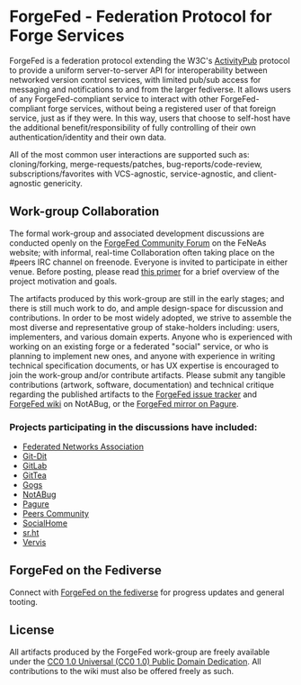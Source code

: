 # ForgeFed - Federation Protocol for Forge Services

ForgeFed is a federation protocol extending the W3C's [ActivityPub][activity-pub] protocol to provide a uniform server-to-server API for interoperability between networked version control services, with limited pub/sub access for messaging and notifications to and from the larger fediverse. It allows users of any ForgeFed-compliant service to interact with other ForgeFed-compliant forge services, without being a registered user of that foreign service, just as if they were. In this way, users that choose to self-host have the additional benefit/responsibility of fully controlling of their own authentication/identity and their own data.

All of the most common user interactions are supported such as: cloning/forking, merge-requests/patches, bug-reports/code-review, subscriptions/favorites with VCS-agnostic, service-agnostic, and client-agnostic genericity.


## Work-group Collaboration

The formal work-group and associated development discussions are conducted openly on the [ForgeFed Community Forum][feneas-forum] on the FeNeAs website; with informal, real-time Collaboration often taking place on the #peers IRC channel on freenode. Everyone is invited to participate in either venue. Before posting, please read [this primer][overview] for a brief overview of the project motivation and goals.

The artifacts produced by this work-group are still in the early stages; and there is still much work to do, and ample design-space for discussion and contributions. In order to be most widely adopted, we strive to assemble the most diverse and representative group of stake-holders including: users, implementers, and various domain experts. Anyone who is experienced with working on an existing forge or a federated "social" service, or who is planning to implement new ones, and anyone with experience in writing technical specification documents, or has UX expertise is encouraged to join the work-group and/or contribute artifacts. Please submit any tangible contributions (artwork, software, documentation) and technical critique regarding the published artifacts to the [ForgeFed issue tracker][notabug-issues] and [ForgeFed wiki][notabug-wiki] on NotABug, or the [ForgeFed mirror on Pagure][pagure-mirror].


### Projects participating in the discussions have included:

* [Federated Networks Association][feneas]
* [Git-Dit][git-dit]
* [GitLab][gitlab]
* [GitTea][gittea]
* [Gogs][gogs]
* [NotABug][notabug]
* [Pagure][pagure]
* [Peers Community][peers]
* [SocialHome][socialhome]
* [sr.ht][srht]
* [Vervis][vervis]


## ForgeFed on the Fediverse

Connect with <a href="https://floss.social/@forgefed">ForgeFed on the fediverse</a> for progress updates and general tooting.


## License

All artifacts produced by the ForgeFed work-group are freely available under the [CC0 1.0 Universal (CC0 1.0) Public Domain Dedication][cc0]. All contributions to the wiki must also be offered freely as such.


[activity-pub]:    https://www.w3.org/TR/activitypub/
[mail-archive]:    https://framalistes.org/sympa/arc/git-federation
[feneas]:          https://feneas.org
[vervis]:          https://dev.angeley.es/s/fr33domlover/r/vervis
[notabug-repo]:    https://notabug.org/peers/forgefed/
[feneas-forum]:    https://talk.feneas.org/c/forgefed
[overview]:        https://notabug.org/peers/forgefed/src/master/doc/README.md
[notabug-issues]:  https://notabug.org/peers/forgefed/issues
[notabug-wiki]:    https://notabug.org/peers/forgefed/wiki
[pagure-mirror]:   https://pagure.io/forge-fed/forge-fed
[git-dit]:         https://github.com/neithernut/git-dit
[gitlab]:          https://about.gitlab.com/
[gittea]:          https://gitea.io/en-us/
[go-fed]:          http://go-fed.org/
[gogs]:            https://gogs.io/
[notabug]:         https://notabug.org/
[pagure]:          https://pagure.io/
[peers]:           https://peers.community/
[socialhome]:      https://socialhome.network/
[srht]:            https://meta.sr.ht/
[cc0]:             https://creativecommons.org/publicdomain/zero/1.0/
